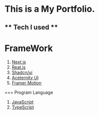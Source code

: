 # This is a My Portfolio.

## ** Tech I used **

# FrameWork

1. [Next.js](https://nextjs.org/)
2. [Reat.js](https://react.dev/)
3. [Shadcn/ui](https://ui.shadcn.com/)
4. [Aceternity UI](https://ui.aceternity.com/)
5. [Framer Motion](https://www.framer.com/motion/)

===
Program Language

1. [JavaScript](https://developer.mozilla.org/zh-TW/docs/Web/JavaScript)
2. [TypeScript](https://www.typescriptlang.org/)

